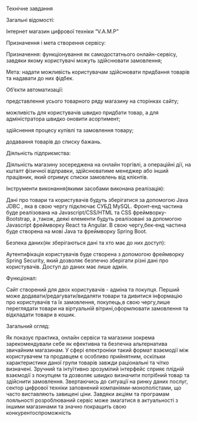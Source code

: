 Технічне завдання

Загальні відомості:

Інтернет магазин цифрової техніки “V.A.M.P”

Призначення і мета створення сервісу:

Призначення: функціонування як самодостатнього онлайн-сервісу, завдяки якому користувачі можуть здійснювати замовлення;

Мета: надати можливість користувачам здійснювати придбання товарів та надавати до них фідбек.

Об’єкти автоматизації:

представлення усього товарного ряду магазину на сторінках сайту;

можливість для користувачів швидко придбати товар, а для адміністратора швидко оновити асортимент;

здійснення процесу купівлі та замовлення товару;

додавання товарів до списку бажань.

Діяльність підприємства:  

Діяльність магазину зосереджена на онлайн торгівлі, а операційні дії, на кшталт фізичної відправки, здійснюватиме менеджер або інший працівник, який отримує списки замовлень від клієнтів.

Інструменти виконання(якими засобами виконана реалізація):

Дані про товари та користувачів будуть зберігатися за допомогою Java JDBC , яка в свою    чергу підключає СУБД MySQL. Фронт-енд частина буде реалізована на Javascript/CSS/HTML та CSS фреймворку- Bootstrap, а ,також, деякі елементи будуть реалізовані за допомогою Javascript фреймворку React та Angular. В свою чергу,бек-енд частина буде створена на мові Java та фреймворку Spring Boot.

Безпека даних(як зберігаються дані та хто має до них доступ):

Аутентифікація користувачів буде створена з допомогою фреймворку Spring Security, який дозволяє безпечно зберігати різні дані про користувачів. Доступ до даних має лише адмін.

Функціонал:

Сайт створений для двох користувачів - адміна та покупця. Перший може додавати/редагувати/видаляти товари та дивитися інформацію про користувачів та їх замовлення, покупець,в свою чергу,лише переглядати товари на віртуальній вітрині,оформлювати замовлення та відкладати товари в кошик.

Загальний огляд:

Як показує практика, онлайн сервіси та магазини зокрема зарекомендували себе як   ефективна та безпечна альтернатива звичайним магазинам. У сфері електроніки такий формат взаємодії між користувачем та продавцем є особливо прийнятним, оскільки характеристики даної групи товарів завжди раціональні та чітко визначені. Зручний та інтуїтивно зрозумілий інтерфейс сприяє плідній взаємодії з покупцем та дозволяє швидко визначити потрібний товар та здійснити замовлення. Звертаючись до ситуації на ринку даних послуг, сектор цифрової техніки заповнений компаніями-монополістами, що часто виставляють завищені ціни. Завдяки акціям та програмам лояльності розроблюваний сервіс може змагатися в актуальності з іншими магазинами та значно покращить свою конкурентоспроможність
 






